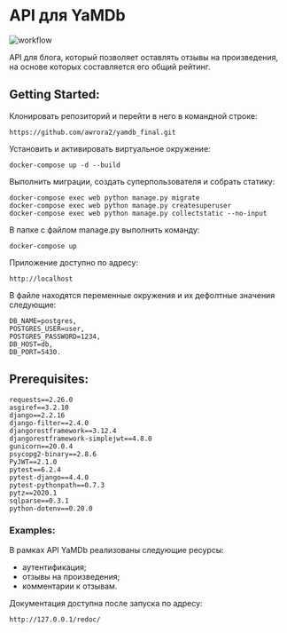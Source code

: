 # API для YaMDb
![workflow](https://github.com/awrora2/yamdb_final/actions/workflows/yamdb_workflow.yml/badge.svg)

API для блога, который позволяет оставлять отзывы на произведения, на основе которых составляется его общий рейтинг. 

## Getting Started:
Клонировать репозиторий и перейти в него в командной строке:
```
https://github.com/awrora2/yamdb_final.git
```
Установить и активировать виртуальное окружение:
```
docker-compose up -d --build
```
Выполнить миграции, создать суперпользователя и собрать статику:
```
docker-compose exec web python manage.py migrate
docker-compose exec web python manage.py createsuperuser
docker-compose exec web python manage.py collectstatic --no-input
```
В папке с файлом manage.py выполнить команду:
```
docker-compose up
```
Приложение доступно по адресу:
```
http://localhost
```
В файле находятся переменные окружения и их дефолтные значения следующие:
```
DB_NAME=postgres,
POSTGRES_USER=user,
POSTGRES_PASSWORD=1234,
DB_HOST=db,
DB_PORT=5430.
```

## Prerequisites:
```
requests==2.26.0
asgiref==3.2.10
django==2.2.16
django-filter==2.4.0
djangorestframework==3.12.4
djangorestframework-simplejwt==4.8.0
gunicorn==20.0.4
psycopg2-binary==2.8.6
PyJWT==2.1.0
pytest==6.2.4
pytest-django==4.4.0
pytest-pythonpath==0.7.3
pytz==2020.1
sqlparse==0.3.1
python-dotenv==0.20.0
```

### Examples:

В рамках API YaMDb реализованы следующие ресурсы:
- аутентификация;
- отзывы на произведения;
- комментарии к отзывам.

Документация доступна после запуска по адресу:
```
http://127.0.0.1/redoc/
```

